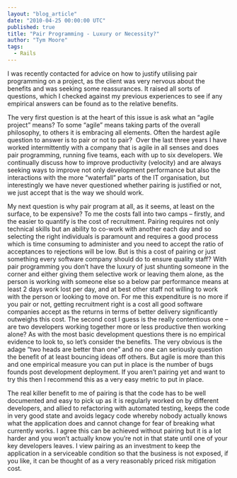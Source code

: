 ```yaml
---
layout: "blog_article"
date: "2010-04-25 00:00:00 UTC"
published: true
title: "Pair Programming - Luxury or Necessity?"
author: "Tym Moore"
tags:
  - Rails
---
```


<p>I was recently contacted for advice on how to justify utilising pair programming on a project, as the client was very nervous about the benefits and was seeking some reassurances. It raised all sorts of questions, which I checked against my previous experiences to see if any empirical answers can be found as to the relative benefits.</p>
<p>The very first question is at the heart of this issue is ask what an &ldquo;agile project&rdquo; means? To some &ldquo;agile&rdquo; means taking parts of the overall philosophy, to others it is embracing all elements. Often the hardest agile question to answer is to pair or not to pair? &nbsp;Over the last three years I have worked intermittently with a company that is agile in all senses and does pair programming, running five teams, each with up to six developers. We continually discuss how to improve productivity (velocity) and are always seeking ways to improve not only development performance but also the interactions with the more &ldquo;waterfall&rdquo; parts of the IT organisation, but interestingly we have never questioned whether pairing is justified or not, we just accept that is the way we should work.</p>
<p>My next question is why pair program at all, as it seems, at least on the surface, to be expensive? To me the costs fall into two camps &ndash; firstly, and the easier to quantify is the cost of recruitment. Pairing requires not only technical skills but an ability to co-work with another each day and so selecting the right individuals is paramount and requires a good process which is time consuming to administer and you need to accept the ratio of acceptances to rejections will be low. But is this a cost of pairing or just something every software company should do to ensure quality staff? With pair programming you don&rsquo;t have the luxury of just shunting someone in the corner and either giving them selective work or leaving them alone, as the person is working with someone else so a below par performance means at least 2 days work lost per day, and at best other staff not willing to work with the person or looking to move on. For me this expenditure is no more if you pair or not, getting recruitment right is a cost all good software companies accept as the returns in terms of better delivery significantly outweighs this cost. The second cost I guess is the really contentious one &ndash; are two developers working together more or less productive then working alone? As with the most basic development questions there is no empirical evidence to look to, so let&rsquo;s consider the benefits. The very obvious is the adage &ldquo;two heads are better than one&rdquo; and no one can seriously question the benefit of at least bouncing ideas off others. But agile is more than this and one empirical measure you can put in place is the number of bugs founds post development deployment. If you aren&rsquo;t pairing yet and want to try this then I recommend this as a very easy metric to put in place.</p>
<p>The real killer benefit to me of pairing is that the code has to be well documented and easy to pick up as it is regularly worked on by different developers, and allied to refactoring with automated testing, keeps the code in very good state and avoids legacy code whereby nobody actually knows what the application does and cannot change for fear of breaking what currently works. I agree this can be achieved without pairing but it is a lot harder and you won&rsquo;t actually know you&rsquo;re not in that state until one of your key developers leaves. I view pairing as an investment to keep the application in a serviceable condition so that the business is not exposed, if you like, it can be thought of as a very reasonably priced risk mitigation cost.</p>


